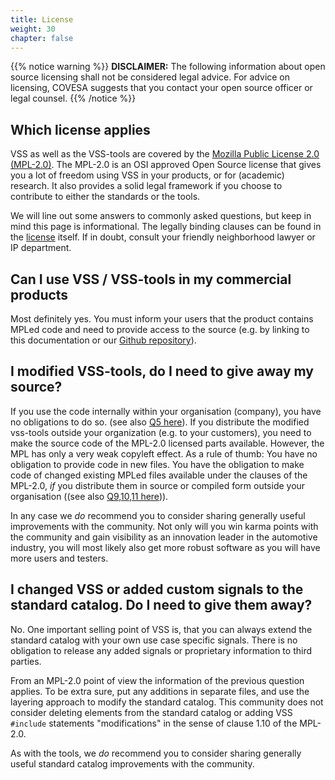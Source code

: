 ```yaml
---
title: License
weight: 30
chapter: false
---
```



{{% notice warning %}}
**DISCLAIMER:** The following information about open source licensing shall not be considered legal advice. For advice on licensing, COVESA suggests that you contact your open source officer or legal counsel.
{{% /notice %}}
## Which license applies

VSS as well as the VSS-tools are covered by the [Mozilla Public License 2.0 (MPL-2.0)](https://opensource.org/licenses/mpl-2.0). The MPL-2.0 is an OSI approved Open Source license that gives you a lot of freedom using VSS in your products, or for (academic) research. It also provides a solid legal framework if you choose to contribute to either the standards or the tools.

We will line out some answers to commonly asked questions, but keep in mind this page is informational. The legally binding clauses can be found in the [license](https://opensource.org/licenses/mpl-2.0) itself. If in doubt, consult your friendly neighborhood lawyer or IP department.

## Can I use VSS / VSS-tools in my commercial products
Most definitely yes. You must inform your users that the product contains MPLed code and need to provide access to the source (e.g. by linking to this documentation or our [Github repository](https://github.com/covesa/vehicle_signal_specification)).

## I modified VSS-tools, do I need to give away my source?
If you use the code internally within your organisation (company), you have no obligations to do so. (see also [Q5 here](https://www.mozilla.org/en-US/MPL/2.0/FAQ/)). If you distribute the modified vss-tools outside your organization (e.g. to your customers), you need to make the source code of the MPL-2.0 licensed parts available.  However, the MPL has only a very weak copyleft effect. As a rule of thumb: You have no obligation to provide code in new files. You have the obligation to make code of changed existing MPLed files available under the clauses of the MPL-2.0, _if_ you distribute them in source or compiled form outside your organisation ((see also [Q9,10,11 here](https://www.mozilla.org/en-US/MPL/2.0/FAQ/))).

In any case we _do_ recommend you to consider sharing generally useful improvements with the community. Not only will you win karma points with the community and gain visibility as an innovation leader in the automotive industry, you will most likely also get more robust software as you will have more users and testers.

## I changed VSS or added custom signals to the standard catalog. Do I need to give them away?
No. One important selling point of VSS is, that you can always extend the standard catalog with your own use case specific signals. There is no obligation to release any added signals or proprietary information to third parties.

From an MPL-2.0 point of view the information of the previous question applies. To be extra sure, put any additions in separate files, and use the layering approach to modify the standard catalog. This community does not consider deleting elements from the standard catalog or adding VSS `#include` statements "modifications" in the sense of clause 1.10 of the MPL-2.0.

As with the tools, we _do_ recommend you to consider sharing generally useful standard catalog improvements with the community.
